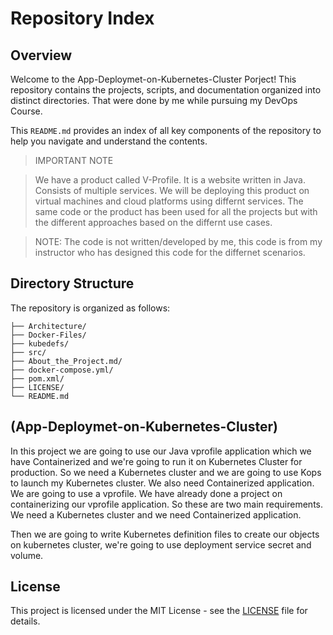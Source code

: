 # Repository Index

## Overview
Welcome to the App-Deploymet-on-Kubernetes-Cluster Porject! This repository contains the projects, scripts, and documentation organized into distinct directories.
That were done by me while pursuing my DevOps Course.

This `README.md` provides an index of all key components of the repository to help you navigate and understand the contents.

> IMPORTANT NOTE

> We have a product called V-Profile. It is a website written in Java. Consists of multiple services.
> We will be deploying this product on virtual machines and cloud platforms using differnt services.
> The same code or the product has been used for all the projects but with the different approaches based on the differnt use cases.

> NOTE: The code is not written/developed by me, this code is from my instructor who has designed this code for the differnet scenarios.


## Directory Structure

The repository is organized as follows:

```plaintext
├── Architecture/
├── Docker-Files/
├── kubedefs/
├── src/
├── About_the_Project.md/
├── docker-compose.yml/
├── pom.xml/
├── LICENSE/
└── README.md
```

## (App-Deploymet-on-Kubernetes-Cluster)
In this project we are going to use our Java vprofile application which we have Containerized and we're going to run it on Kubernetes Cluster for production.
So we need a Kubernetes cluster and we are going to use Kops to launch my Kubernetes cluster.
We also need Containerized application. We are going to use a vprofile. We have already done a project on containerizing our vprofile application.
So these are two main requirements.
We need a Kubernetes cluster and we need Containerized application.

Then we are going to write Kubernetes definition files to create our objects on kubernetes cluster, we're going to use deployment service secret and volume.

## License

This project is licensed under the MIT License - see the [LICENSE](LICENSE) file for details.


